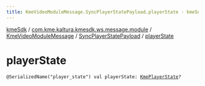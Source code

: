 ```yaml
---
title: KmeVideoModuleMessage.SyncPlayerStatePayload.playerState - kmeSdk
---
```


[kmeSdk](../../../index.html) / [com.kme.kaltura.kmesdk.ws.message.module](../../index.html) / [KmeVideoModuleMessage](../index.html) / [SyncPlayerStatePayload](index.html) / [playerState](./player-state.html)

# playerState

`@SerializedName("player_state") val playerState: `[`KmePlayerState`](../../../com.kme.kaltura.kmesdk.ws.message.type/-kme-player-state/index.html)`?`